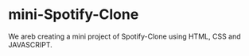 # mini-Spotify-Clone
 We areb creating a mini project of Spotify-Clone using HTML, CSS and JAVASCRIPT.
